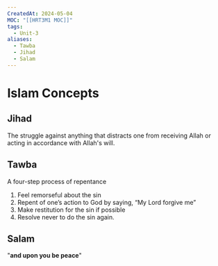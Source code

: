 ```yaml
---
CreatedAt: 2024-05-04
MOC: "[[HRT3M1 MOC]]"
tags:
  - Unit-3
aliases:
  - Tawba
  - Jihad
  - Salam
---
```

# Islam Concepts
## Jihad
The struggle against anything that distracts one from receiving Allah or acting in accordance with Allah's will.

## Tawba
A four-step process of repentance
1. Feel remorseful about the sin
2. Repent of one’s action to God by saying, “My Lord forgive me”
3. Make restitution for the sin if possible
4. Resolve never to do the sin again.

## Salam
"**and upon you be peace**"
